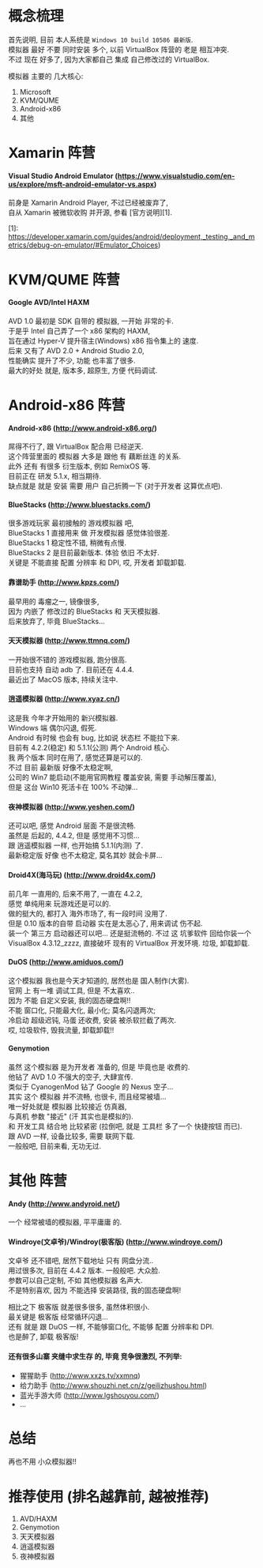 # 概念梳理
首先说明, 目前 本人系统是 `Windows 10 build 10586 最新版`.  
模拟器 最好 不要 同时安装 多个, 以前 VirtualBox 阵营的 老是 相互冲突.  
不过 现在 好多了, 因为大家都自己 集成 自己修改过的 VirtualBox.  

模拟器 主要的 几大核心: 
  1. Microsoft
  2. KVM/QUME
  3. Android-x86
  4. 其他


# Xamarin 阵营
#### Visual Studio Android Emulator (https://www.visualstudio.com/en-us/explore/msft-android-emulator-vs.aspx)
前身是 Xamarin Android Player, 不过已经被废弃了,  
自从 Xamarin 被微软收购 并开源, 参看 [官方说明][1].

[1]: https://developer.xamarin.com/guides/android/deployment,_testing,_and_metrics/debug-on-emulator/#Emulator_Choices)


# KVM/QUME 阵营
#### Google AVD/Intel HAXM
AVD 1.0 最初是 SDK 自带的 模拟器, 一开始 非常的卡.  
于是乎 Intel 自己弄了一个 x86 架构的 HAXM,  
旨在通过 Hyper-V 提升宿主(Windows) x86 指令集上的 速度.  
后来 又有了 AVD 2.0 + Android Studio 2.0,  
性能确实 提升了不少, 功能 也丰富了很多.  
最大的好处 就是, 版本多, 超原生, 方便 代码调试.


# Android-x86 阵营
#### Android-x86 (http://www.android-x86.org/)
屌得不行了, 跟 VirtualBox 配合用 已经逆天.  
这个阵营里面的 模拟器 大多是 跟他 有 藕断丝连 的关系.  
此外 还有 有很多 衍生版本, 例如 RemixOS 等.  
目前正在 研发 5.1.x, 相当期待.  
缺点就是 就是 安装 需要 用户 自己折腾一下 (对于开发者 这算优点吧).


#### BlueStacks (http://www.bluestacks.com/)
很多游戏玩家 最初接触的 游戏模拟器 吧,  
BlueStacks 1 直接用来 做 开发模拟器 感觉体验很差.  
BlueStacks 1 稳定性不错, 稍微有点慢.  
BlueStacks 2 是目前最新版本. 体验 依旧 不太好.  
关键是 不能直接 配置 分辨率 和 DPI, 哎, 开发者 卸载卸载.


#### 靠谱助手 (http://www.kpzs.com/)
最早用的 毒瘤之一, 镜像很多,  
因为 内嵌了 修改过的 BlueStacks 和 天天模拟器.  
后来放弃了, 毕竟 BlueStacks...


#### 天天模拟器 (http://www.ttmnq.com/)
一开始很不错的 游戏模拟器, 跑分很高.  
目前也支持 自动 adb 了.  目前还在 4.4.4.  
最近出了 MacOS 版本, 持续关注中.


#### 逍遥模拟器 (http://www.xyaz.cn/)
这是我 今年才开始用的 新兴模拟器.  
Windows 端 偶尔闪退, 假死.  
Android 有时候 也会有 bug, 比如说 状态栏 不能拉下来.  
目前有 4.2.2(稳定) 和 5.1.1(公测) 两个 Android 核心.  
我 两个版本 同时在用了, 感觉还算是可以的.  
不过 目前 最新版 好像不太稳定啊,  
公司的 Win7 能启动(不能用官网教程 覆盖安装, 需要 手动解压覆盖),  
但是 这台 Win10 死活卡在 100% 不动弹...


#### 夜神模拟器 (http://www.yeshen.com/)
还可以吧, 感觉 Android 层面 不是很流畅.  
虽然是 后起的, 4.4.2, 但是 感觉用不习惯...  
跟 逍遥模拟器 一样, 也开始搞 5.1.1(内测) 了.  
最新稳定版 好像 也不太稳定, 莫名其妙 就会卡屏...


#### Droid4X(海马玩) (http://www.droid4x.com/)
前几年 一直用的, 后来不用了, 一直在 4.2.2,  
感觉 单纯用来 玩游戏还是可以的.  
做的挺大的, 都打入 海外市场了, 有一段时间 没用了.  
但是 0.10 版本的自带 启动器 实在是太恶心了, 用来调试 伤不起.  
装一个 第三方 启动器还可以吧... 还是挺流畅的.
不过 这 坑爹软件 回给你装一个 VisualBox 4.3.12_zzzz, 
直接破坏 现有的 VirtualBox 开发环境. 垃圾, 卸载卸载.


#### DuOS (http://www.amiduos.com/)
这个模拟器 我也是今天才知道的, 居然也是 国人制作(大雾).  
官网 上 有一堆 调试工具, 但是 不太喜欢..  
因为 不能 自定义安装, 我的固态硬盘啊!!  
不能 窗口化, 只能最大化, 最小化; 莫名闪退两次;  
冷启动 超级迟钝, 马蛋 还收费, 安装 被杀软拦截了两次.  
哎, 垃圾软件, 毁我流量, 卸载卸载!!


#### Genymotion
虽然 这个模拟器 是为开发者 准备的, 但是 毕竟也是 收费的.  
他钻了 AVD 1.0 不强大的空子, 大肆宣传.  
类似于 CyanogenMod 钻了 Google 的 Nexus 空子...  
其实 这个 模拟器 并不流畅, 也很卡, 而且经常被墙...  
唯一好处就是 模拟器 比较接近 仿真器,  
与真机 参数 "接近" (汗 其实也是模拟的).  
和 开发工具 结合地 比较紧密 (拉倒吧, 就是 工具栏 多了一个 快捷按钮 而已).   
跟 AVD 一样, 设备比较多, 需要 联网下载.  
一般般吧, 目前来看, 无功无过.


# 其他 阵营
#### Andy (http://www.andyroid.net/)
一个 经常被墙的模拟器, 平平庸庸 的.  


#### Windroye(文卓爷)/Windroy(极客版) (http://www.windroye.com/)
文卓爷 还不错吧, 居然下载地址 只有 网盘分流..  
用过很多次, 目前在 4.4.2 版本. 一般般吧. 大众脸.  
参数可以自己定制, 不如 其他模拟器 名声大.  
不是特别喜欢, 因为 不能选择 安装路径, 我的固态硬盘啊!

相比之下 极客版 就差很多很多, 虽然体积很小.  
最关键是 极客版 经常循环闪退...  
还有 就是 跟 DuOS 一样, 不能够窗口化, 不能够 配置 分辨率和 DPI.  
也是醉了, 卸载 极客版!


#### 还有很多山寨 夹缝中求生存 的, 毕竟 竞争很激烈, 不列举:
- 猩猩助手 (http://www.xxzs.tv/xxmnq)
- 给力助手 (http://www.shouzhi.net.cn/z/geilizhushou.html)
- 蓝光手游大师 (http://www.lgshouyou.com/)
- ...


# 总结
再也不用 小众模拟器!!


# 推荐使用 (排名越靠前, 越被推荐)
  1. AVD/HAXM
  2. Genymotion
  3. 天天模拟器
  4. 逍遥模拟器
  5. 夜神模拟器
